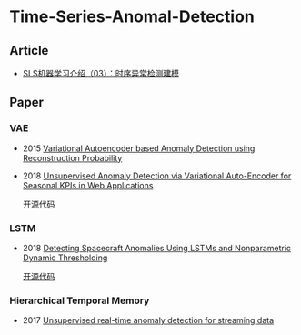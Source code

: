 # Time-Series-Anomal-Detection
## Article
* [SLS机器学习介绍（03）：时序异常检测建模](https://yq.aliyun.com/articles/669164)

## Paper
### VAE
* 2015 [Variational Autoencoder based Anomaly Detection
using Reconstruction Probability](http://dm.snu.ac.kr/static/docs/TR/SNUDM-TR-2015-03.pdf)
* 2018 [Unsupervised Anomaly Detection via Variational Auto-Encoder
for Seasonal KPIs in Web Applications](https://arxiv.org/pdf/1802.03903.pdf)

  [开源代码](https://github.com/haowen-xu/donut)
### LSTM
* 2018 [Detecting Spacecraft Anomalies Using LSTMs and
Nonparametric Dynamic Thresholding](https://arxiv.org/pdf/1802.04431.pdf)

  [开源代码](https://github.com/khundman/telemanom)
  
### Hierarchical Temporal Memory
* 2017 [Unsupervised real-time anomaly detection for streaming data](https://www.sciencedirect.com/science/article/pii/S0925231217309864)

